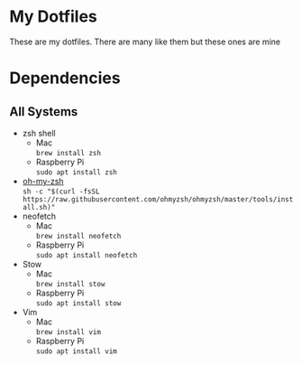 # My Dotfiles
These are my dotfiles. There are many like them but these ones are mine

# Dependencies
## All Systems
* zsh shell
    * Mac <br>
      `brew install zsh`
    * Raspberry Pi <br>
      `sudo apt install zsh`
* [oh-my-zsh](https://ohmyz.sh) <br>
  `sh -c "$(curl -fsSL https://raw.githubusercontent.com/ohmyzsh/ohmyzsh/master/tools/install.sh)"`
* neofetch
    * Mac <br>
      `brew install neofetch`
    * Raspberry Pi <br>
      `sudo apt install neofetch`
* Stow
    * Mac <br>
      `brew install stow`
    * Raspberry Pi <br>
      `sudo apt install stow`
* Vim
    * Mac <br>
      `brew install vim`
    * Raspberry Pi <br>
      `sudo apt install vim`
      
